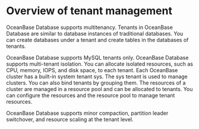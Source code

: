 Overview of tenant management 
==================================================

OceanBase Database supports multitenancy. Tenants in OceanBase Database are similar to database instances of traditional databases. You can create databases under a tenant and create tables in the databases of tenants. 

OceanBase Database supports MySQL tenants only. OceanBase Database supports multi-tenant isolation. You can allocate isolated resources, such as CPU, memory, IOPS, and disk space, to each tenant. Each OceanBase cluster has a built-in system tenant sys. The sys tenant is used to manage clusters. You can also bind tenants by grouping them. The resources of a cluster are managed in a resource pool and can be allocated to tenants. You can configure the resources and the resource pool to manage tenant resources. 

OceanBase Database supports minor compaction, partition leader switchover, and resource scaling at the tenant level.
